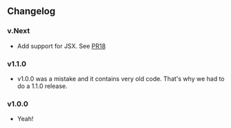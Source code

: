 ## Changelog

### v.Next

* Add support for JSX. See [PR18](https://github.com/kadirahq/react-storybook/pull/18)

### v1.1.0

* v1.0.0 was a mistake and it contains very old code. That's why we had to do a 1.1.0 release.

### v1.0.0

* Yeah!
